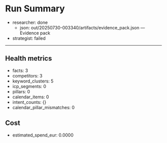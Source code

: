 # Run Summary

- researcher: done
  - json: out/20250730-003340/artifacts/evidence_pack.json — Evidence pack
- strategist: failed

---
## Health metrics
- facts: 3
- competitors: 3
- keyword_clusters: 5
- icp_segments: 0
- pillars: 0
- calendar_items: 0
- intent_counts: {}
- calendar_pillar_mismatches: 0

## Cost
- estimated_spend_eur: 0.0000
